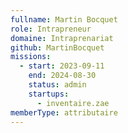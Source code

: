 ```yaml
---
fullname: Martin Bocquet
role: Intrapreneur
domaine: Intraprenariat
github: MartinBocquet
missions:
  - start: 2023-09-11
    end: 2024-08-30
    status: admin
    startups:
      - inventaire.zae
memberType: attributaire
---
```

